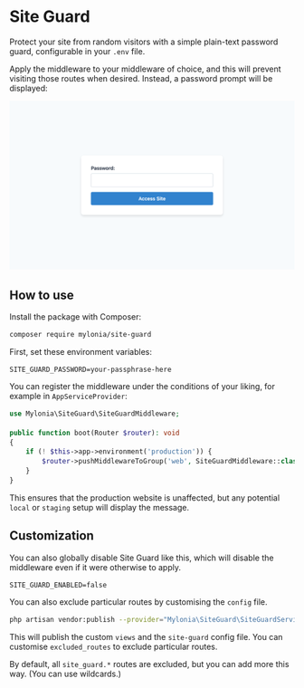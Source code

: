 # Site Guard

Protect your site from random visitors with a simple plain-text password guard, configurable in your `.env` file.

Apply the middleware to your middleware of choice, and this will prevent visiting those routes when desired. Instead, a password prompt will be displayed:

<img src="screenshot.png" alt="A simple password prompt.">

## How to use

Install the package with Composer:

```bash
composer require mylonia/site-guard
```

First, set these environment variables:

```dotenv
SITE_GUARD_PASSWORD=your-passphrase-here
```

You can register the middleware under the conditions of your liking, for example in `AppServiceProvider`:

```php
use Mylonia\SiteGuard\SiteGuardMiddleware;

public function boot(Router $router): void
{
    if (! $this->app->environment('production')) {
        $router->pushMiddlewareToGroup('web', SiteGuardMiddleware::class);
    }
}
```

This ensures that the production website is unaffected, but any potential `local` or `staging` setup will display the message.

## Customization

You can also globally disable Site Guard like this, which will disable the middleware even if it were otherwise to apply.

```dotenv
SITE_GUARD_ENABLED=false
```

You can also exclude particular routes by customising the `config` file.

```bash
php artisan vendor:publish --provider="Mylonia\SiteGuard\SiteGuardServiceProvider"
```

This will publish the custom `views` and the `site-guard` config file. You can customise `excluded_routes` to exclude particular routes. 

By default, all `site_guard.*` routes are excluded, but you can add more this way. (You can use wildcards.)